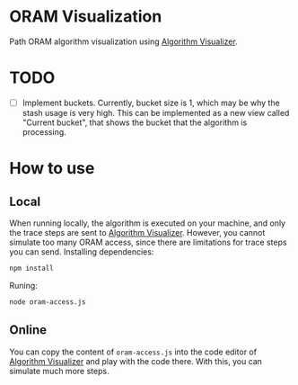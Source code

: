 # ORAM Visualization
Path ORAM algorithm visualization using [Algorithm Visualizer](https://github.com/algorithm-visualizer/algorithm-visualizer).
# TODO
- [ ] Implement buckets. Currently, bucket size is 1, which may be why the stash usage is very high. This can be implemented as a new view called "Current bucket", that shows the bucket that the algorithm is processing.
# How to use
## Local
When running locally, the algorithm is executed on your machine, and only the trace steps are sent to [Algorithm Visualizer](https://github.com/algorithm-visualizer/algorithm-visualizer). However, you cannot simulate too many ORAM access, since there are limitations for trace steps you can send.
Installing dependencies:
```bash
npm install
```
Runing:
```bash
node oram-access.js
```


## Online
You can copy the content of `oram-access.js` into the code editor of [Algorithm Visualizer](https://github.com/algorithm-visualizer/algorithm-visualizer) and play with the code there. With this, you can simulate much more steps.
